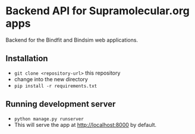 # Backend API for Supramolecular.org apps

Backend for the Bindfit and Bindsim web applications.

## Installation

* `git clone <repository-url>` this repository
* change into the new directory
* `pip install -r requirements.txt`

## Running development server

* `python manage.py runserver`
* This will serve the app at [http://localhost:8000](http://localhost:8000)
  by default.
